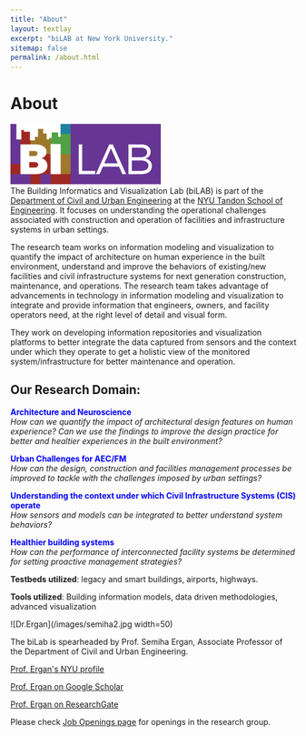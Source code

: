 ```yaml
---
title: "About"
layout: textlay
excerpt: "biLAB at New York University."
sitemap: false
permalink: /about.html
---
```

# About

![bilab Logo](/images/bilab_short_transparent.png)  
The  Building Informatics and Visualization Lab (biLAB) is part of the [Department of Civil and Urban Engineering](https://engineering.nyu.edu/academics/departments/civil-and-urban-engineering) at the [NYU Tandon School of Engineering](https://engineering.nyu.edu/). It focuses on understanding the operational challenges associated with construction and operation of facilities and infrastructure systems in urban settings.

The research team works on information modeling and visualization to quantify the impact of architecture on human experience in the built environment, understand and improve the behaviors of existing/new facilities and civil infrastructure systems for next generation construction, maintenance, and operations. The research team takes advantage of advancements in technology in information modeling and visualization to integrate and provide information that engineers, owners, and facility operators need, at the right level of detail and visual form.

They work on developing information repositories and visualization platforms to better integrate the data captured from sensors and the context under which they operate to get a holistic view of the monitored system/infrastructure for better maintenance and operation.

## Our Research Domain:

<span style="color:blue"><b>Architecture and Neuroscience</b></span>  
*How can we quantify the impact of architectural design features on human experience? Can we use the findings to improve the design practice for better and healtier experiences in the built environment?*  
  
<span style="color:blue"><b>Urban Challenges for AEC/FM</b></span>  
*How can the design, construction and facilities management processes be improved to tackle with  the challenges imposed by urban settings?*  
  
<span style="color:blue"><b>Understanding the context under which Civil Infrastructure Systems (CIS) operate</b></span>  
*How sensors and models can be integrated to better understand system behaviors?*  
  
<span style="color:blue"><b>Healthier building systems</b></span>  
*How can the performance of interconnected facility systems  be determined for setting proactive management strategies?*  
  


<b>Testbeds utilized</b>: legacy and smart buildings, airports, highways.  
  
<b>Tools utilized</b>: Building information models, data driven methodologies, advanced visualization

![Dr.Ergan](/images/semiha2.jpg width=50)

The biLab is spearheaded by Prof. Semiha Ergan, Associate Professor of the Department of Civil and Urban Engineering.

[Prof. Ergan's NYU profile](https://engineering.nyu.edu/faculty/semiha-ergan)

[Prof. Ergan on Google Scholar](https://scholar.google.com/citations?user=WYwmI0wAAAAJ&hl=en)

[Prof. Ergan on ResearchGate](https://www.researchgate.net/profile/Semiha_Ergan)

Please check [Job Openings page](/jobopening) for openings in the research group.